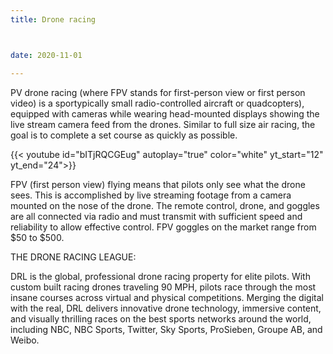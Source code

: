 ```yaml
---
title: Drone racing



date: 2020-11-01

---
```


PV drone racing (where FPV stands for first-person view or first person video) is a sportypically small radio-controlled aircraft or quadcopters), equipped with cameras while wearing head-mounted displays showing the live stream camera feed from the drones. Similar to full size air racing, the goal is to complete a set course as quickly as possible.


{{< youtube id="bITjRQCGEug" autoplay="true" color="white" yt_start="12" yt_end="24">}} 


FPV (first person view) flying means that pilots only see what the drone sees. This is accomplished by live streaming footage from a camera mounted on the nose of the drone.
The remote control, drone, and goggles are all connected via radio and must transmit with sufficient speed and reliability to allow effective control. FPV goggles on the market range from $50 to $500.

THE DRONE RACING LEAGUE:

DRL is the global, professional drone racing property for elite pilots. With custom built racing drones traveling 90 MPH, pilots race through the most insane courses across virtual and physical competitions. Merging the digital with the real, DRL delivers innovative drone technology, immersive content, and visually thrilling races on the best sports networks around the world, including NBC, NBC Sports, Twitter, Sky Sports, ProSieben, Groupe AB, and Weibo.
